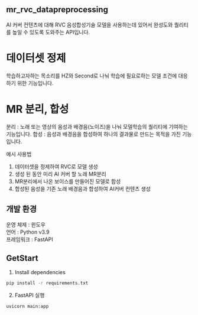 ## mr_rvc_datapreprocessing
AI 커버 컨텐츠에 대해 RVC 음성합성기술 모델을 사용하는데 있어서
완성도와 퀄리티를 높일 수 있도록 도와주는 API입니다.

# 데이터셋 정제
학습하고자하는 목소리를 HZ와 Second로 나눠 학습에 필요로하는 모델 조건에 대응하기 위한 기능입니다.

# MR 분리, 합성
분리 : 노래 또는 영상의 음성과 배경음(노이즈)을 나눠 모델학습의 퀄리티에 기여하는 기능입니다.
합성 : 음성과 배경음을 합성하여 하나의 결과물로 만드는 목적을 가진 기능입니다.

예시 사용법
1. 데이터셋을 정제하여 RVC로 모델 생성
2. 생성 된 동안 미리 AI 커버 할 노래 MR분리
3. MR분리에서 나온 보이스를 만들어진 모델로 합성
4. 합성된 음성을 기존 노래 배경음과 합성하여 AI커버 컨텐츠 생성

## 개발 환경

운영 체제 : 윈도우</br>
언어 : Python v3.9</br>
프레임워크 : FastAPI</br>

## GetStart

1. Install dependencies
```zsh
pip install -r requirements.txt
```
2. FastAPI 실행
```zsh
uvicorn main:app
```
